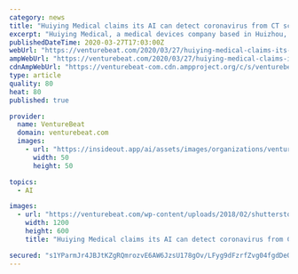 ```yaml
---
category: news
title: "Huiying Medical claims its AI can detect coronavirus from CT scans with 96% accuracy"
excerpt: "Huiying Medical, a medical devices company based in Huizhou, China, claims to have developed an AI imaging solution that uses CT chest scans to detect the presence of COVID-19. The company asserts that it might be useful in regions of the world without access to reverse transcription-polymerase chain reaction (RT-PCR), the standard testing ..."
publishedDateTime: 2020-03-27T17:03:00Z
webUrl: "https://venturebeat.com/2020/03/27/huiying-medical-claims-its-ai-can-detect-coronavirus-from-ct-scans-with-96-accuracy/"
ampWebUrl: "https://venturebeat.com/2020/03/27/huiying-medical-claims-its-ai-can-detect-coronavirus-from-ct-scans-with-96-accuracy/amp/"
cdnAmpWebUrl: "https://venturebeat-com.cdn.ampproject.org/c/s/venturebeat.com/2020/03/27/huiying-medical-claims-its-ai-can-detect-coronavirus-from-ct-scans-with-96-accuracy/amp/"
type: article
quality: 80
heat: 80
published: true

provider:
  name: VentureBeat
  domain: venturebeat.com
  images:
    - url: "https://insideout.app/ai/assets/images/organizations/venturebeat.com-50x50.jpg"
      width: 50
      height: 50

topics:
  - AI

images:
  - url: "https://venturebeat.com/wp-content/uploads/2018/02/shutterstock_400845934-e1572448996720.jpg?fit=1200%2C600&strip=all"
    width: 1200
    height: 600
    title: "Huiying Medical claims its AI can detect coronavirus from CT scans with 96% accuracy"

secured: "s1YParmJr4JBJtKZgRQmrozvE6AW6JzsU178gOv/LFyg9dFzrfZvg04fgdDeQGPL5YeqZKfOoTtkbA+coqpLaJuxtbxGSqbC2u7gDpad8drydN7r/yyNyEevlzXg7qs8x6qKetFufAbbY1SbNvepK8kjSwSzfK6RcdN2TTobuYODswQegjFChjpAkF2GnloAdPXOidCXnj5qgTsk+r9h0hHAxv1hiiaHH5EVPUTipkE/FM70ZcJnO5i9UpgGbQwtEMV0GfzJ83FxtsvOgH4fUB10E/N4te4+FZEZr+bxXeDQOeV/OmwcQpmow6s9l0eYKFp/Et/4iyKhJm6LMcnqXRkXiJzH1ljhl+H0BN4xNLWk8OcFTiQcJjtPwXY5OhYsx6WnDuLr2HlQgYVf9dHaOw6RHYdrdB0JySUxEt1NG8MTWe7/aSSyu4wm9KwQl4RyQCD8r5cgjkCH6gFBtTJNwoCx9JxaOQNB+Vv38tCxTHY=;MYw9umOrS2jTyH5sfGfIHg=="
---
```


